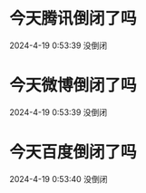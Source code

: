 # 今天腾讯倒闭了吗

2024-4-19 0:53:39 没倒闭

# 今天微博倒闭了吗

2024-4-19 0:53:39 没倒闭

# 今天百度倒闭了吗

2024-4-19 0:53:40 没倒闭

